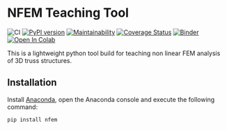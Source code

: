 # NFEM Teaching Tool

![CI](https://github.com/StatikTUM/nfem/workflows/CI/badge.svg) [![PyPI version](https://badge.fury.io/py/nfem.svg)](https://badge.fury.io/py/nfem) [![Maintainability](https://api.codeclimate.com/v1/badges/69c51e164cad0640aaab/maintainability)](https://codeclimate.com/github/StatikTUM/nfem/maintainability) [![Coverage Status](https://coveralls.io/repos/github/StatikTUM/nfem/badge.svg?branch=master&service=github)](https://coveralls.io/github/StatikTUM/nfem?branch=master) [![Binder](https://mybinder.org/badge_logo.svg)](https://mybinder.org/v2/gh/StatikTUM/nfem/master?filepath=examples) [![Open In Colab](https://colab.research.google.com/assets/colab-badge.svg)](https://colab.research.google.com/github/StatikTUM/nfem/)

This is a lightweight python tool build for teaching non linear FEM analysis of 3D truss structures.

## Installation

Install [Anaconda](https://www.anaconda.com/distribution/), open the Anaconda console and execute the following command:

```shell
pip install nfem
```
